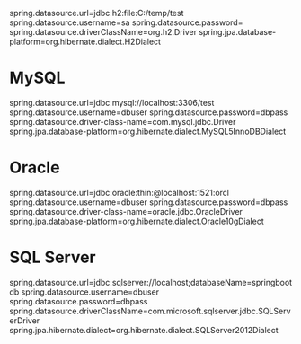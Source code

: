 spring.datasource.url=jdbc:h2:file:C:/temp/test
spring.datasource.username=sa
spring.datasource.password=
spring.datasource.driverClassName=org.h2.Driver
spring.jpa.database-platform=org.hibernate.dialect.H2Dialect

# MySQL
spring.datasource.url=jdbc:mysql://localhost:3306/test
spring.datasource.username=dbuser
spring.datasource.password=dbpass
spring.datasource.driver-class-name=com.mysql.jdbc.Driver
spring.jpa.database-platform=org.hibernate.dialect.MySQL5InnoDBDialect

# Oracle
spring.datasource.url=jdbc:oracle:thin:@localhost:1521:orcl
spring.datasource.username=dbuser
spring.datasource.password=dbpass
spring.datasource.driver-class-name=oracle.jdbc.OracleDriver
spring.jpa.database-platform=org.hibernate.dialect.Oracle10gDialect

# SQL Server
spring.datasource.url=jdbc:sqlserver://localhost;databaseName=springbootdb
spring.datasource.username=dbuser
spring.datasource.password=dbpass
spring.datasource.driverClassName=com.microsoft.sqlserver.jdbc.SQLServerDriver
spring.jpa.hibernate.dialect=org.hibernate.dialect.SQLServer2012Dialect